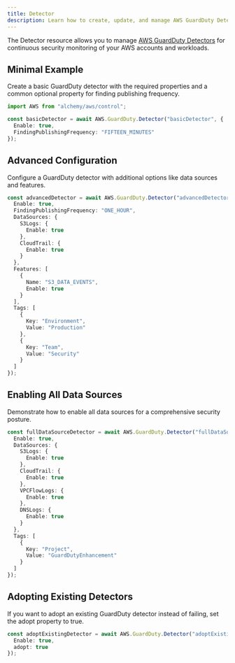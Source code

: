 ```yaml
---
title: Detector
description: Learn how to create, update, and manage AWS GuardDuty Detectors using Alchemy Cloud Control.
---
```


The Detector resource allows you to manage [AWS GuardDuty Detectors](https://docs.aws.amazon.com/guardduty/latest/userguide/) for continuous security monitoring of your AWS accounts and workloads.

## Minimal Example

Create a basic GuardDuty detector with the required properties and a common optional property for finding publishing frequency.

```ts
import AWS from "alchemy/aws/control";

const basicDetector = await AWS.GuardDuty.Detector("basicDetector", {
  Enable: true,
  FindingPublishingFrequency: "FIFTEEN_MINUTES"
});
```

## Advanced Configuration

Configure a GuardDuty detector with additional options like data sources and features.

```ts
const advancedDetector = await AWS.GuardDuty.Detector("advancedDetector", {
  Enable: true,
  FindingPublishingFrequency: "ONE_HOUR",
  DataSources: {
    S3Logs: {
      Enable: true
    },
    CloudTrail: {
      Enable: true
    }
  },
  Features: [
    {
      Name: "S3_DATA_EVENTS",
      Enable: true
    }
  ],
  Tags: [
    {
      Key: "Environment",
      Value: "Production"
    },
    {
      Key: "Team",
      Value: "Security"
    }
  ]
});
```

## Enabling All Data Sources

Demonstrate how to enable all data sources for a comprehensive security posture.

```ts
const fullDataSourceDetector = await AWS.GuardDuty.Detector("fullDataSourceDetector", {
  Enable: true,
  DataSources: {
    S3Logs: {
      Enable: true
    },
    CloudTrail: {
      Enable: true
    },
    VPCFlowLogs: {
      Enable: true
    },
    DNSLogs: {
      Enable: true
    }
  },
  Tags: [
    {
      Key: "Project",
      Value: "GuardDutyEnhancement"
    }
  ]
});
```

## Adopting Existing Detectors

If you want to adopt an existing GuardDuty detector instead of failing, set the adopt property to true.

```ts
const adoptExistingDetector = await AWS.GuardDuty.Detector("adoptExistingDetector", {
  Enable: true,
  adopt: true
});
```